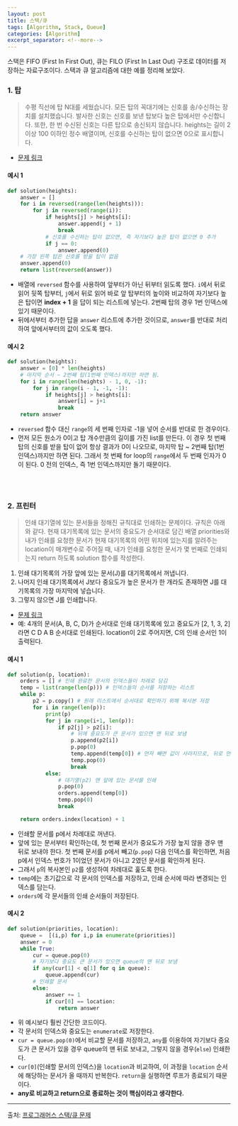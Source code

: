 ```yaml
---
layout: post
title: 스택/큐
tags: [Algorithm, Stack, Queue]
categories: [Algorithm]
excerpt_separator: <!--more-->
---
```

스택은 FIFO (First In First Out), 큐는 FILO (First In Last Out) 구조로 데이터를 저장하는 자료구조이다. 스택과 큐 알고리즘에 대한 예를 정리해 보았다.<!--more-->

### 1. 탑
> 수평 직선에 탑 N대를 세웠습니다. 모든 탑의 꼭대기에는 신호를 송/수신하는 장치를 설치했습니다. 발사한 신호는 신호를 보낸 탑보다 높은 탑에서만 수신합니다. 또한, 한 번 수신된 신호는 다른 탑으로 송신되지 않습니다. heights는 길이 2 이상 100 이하인 정수 배열이며, 신호를 수신하는 탑이 없으면 0으로 표시합니다.

- [문제 링크](https://programmers.co.kr/learn/courses/30/lessons/42588)

#### 예시 1
```python
def solution(heights):
    answer = []
    for i in reversed(range(len(heights))):
        for j in reversed(range(i)):
            if heights[j] > heights[i]:
                answer.append(j + 1)
                break
            # 신호를 수신하는 탑이 없으면, 즉 자기보다 높은 탑이 없으면 0 추가
            if j == 0:
                answer.append(0)
    # 가장 왼쪽 탑은 신호를 받을 탑이 없음
    answer.append(0)
    return list(reversed(answer))
```
- 배열에 `reversed` 함수를 사용하여 앞부터가 아닌 뒤부터 읽도록 했다. `i`에서 뒤로 읽어 뒷쪽 탑부터, `j`에서 뒤로 읽어 바로 앞 탑부터의 높이와 비교하여 자기보다 높은 탑이면 **index + 1** 을 답이 되는 리스트에 넣는다. 2번째 탑의 경우 1번 인덱스에 있기 때문이다.
- 뒤에서부터 추가한 답을 `answer` 리스트에 추가한 것이므로, `answer`를 반대로 처리하여 앞에서부터의 값이 오도록 했다.

#### 예시 2
```py
def solution(heights):
    answer = [0] * len(heights)
    # 마지막 순서 ~ 2번째 탑(1번째 인덱스)까지만 하면 됨.
    for i in range(len(heights) - 1, 0, -1):
        for j in range(i - 1, -1, -1):
            if heights[j] > heights[i]:
                answer[i] = j+1
                break
    return answer
```
- `reversed` 함수 대신 `range`의 세 번째 인자로 -1을 넣어 순서를 반대로 한 경우이다.
- 먼저 모든 원소가 0이고 탑 개수만큼의 길이를 가진 list를 만든다. 이 경우 첫 번째 탑의 신호를 받을 탑이 없어 항상 결과가 0이 나오므로, 마지막 탑 ~ 2번째 탑(1번 인덱스)까지만 하면 된다. 그래서 첫 번째 for loop의 `range`에서 두 번째 인자가 0이 된다. 0 전의 인덱스, 즉 1번 인덱스까지만 돌기 때문이다.
<br>
<br>

### 2. 프린터
> 인쇄 대기열에 있는 문서들을 정해진 규칙대로 인쇄하는 문제이다. 규칙은 아래와 같다. 현재 대기목록에 있는 문서의 중요도가 순서대로 담긴 배열 priorities와 내가 인쇄를 요청한 문서가 현재 대기목록의 어떤 위치에 있는지를 알려주는 location이 매개변수로 주어질 때, 내가 인쇄를 요청한 문서가 몇 번째로 인쇄되는지 return 하도록 solution 함수를 작성한다.

1. 인쇄 대기목록의 가장 앞에 있는 문서(J)를 대기목록에서 꺼냅니다.
2. 나머지 인쇄 대기목록에서 J보다 중요도가 높은 문서가 한 개라도 존재하면 J를 대기목록의 가장 마지막에 넣습니다.
3. 그렇지 않으면 J를 인쇄합니다.

- [문제 링크](https://programmers.co.kr/learn/courses/30/lessons/42587)
- 예: 4개의 문서(A, B, C, D)가 순서대로 인쇄 대기목록에 있고 중요도가 [2, 1, 3, 2] 라면 C D A B 순서대로 인쇄된다. location이 2로 주어지면, C의 인쇄 순서인 1이 출력된다.

#### 예시 1
```py
def solution(p, location):
    orders = [] # 인쇄 완료한 문서의 인덱스들이 차례로 담김
    temp = list(range(len(p))) # 인덱스들의 순서를 저장하는 리스트
    while p:
        p2 = p.copy() # 원래 리스트에서 순서대로 확인하기 위해 복사본 저장
        for i in range(len(p)):
            print(p)
            for j in range(i+1, len(p)):
                if p2[j] > p2[i]:
                    # 뒤에 중요도가 큰 문서가 있으면 맨 뒤로 보냄
                    p.append(p2[i])
                    p.pop(0)
                    temp.append(temp[0]) # 먼저 빼면 값이 사라지므로, 뒤로 먼저 보내고 앞에거를 뺌
                    temp.pop(0)
                    break
            else:
                # 대기열(p2) 맨 앞에 있는 문서를 인쇄
                p.pop(0)
                orders.append(temp[0])
                temp.pop(0)
                break

    return orders.index(location) + 1
```
- 인쇄할 문서를 p에서 차례대로 꺼낸다.
- 앞에 있는 문서부터 확인하는데, 첫 번째 문서가 중요도가 가장 높지 않을 경우 맨 뒤로 보내야 한다. 첫 번째 문서를 p에서 빼고(`p.pop`) 다음 인덱스를 확인하면, 처음 p에서 인덱스 번호가 1이었던 문서가 아니고 2였던 문서를 확인하게 된다.
- 그래서 `p`의 복사본인 `p2`를 생성하여 차례대로 훑도록 한다.
- `temp`에는 초기값으로 각 문서의 인덱스를 저장하고, 인쇄 순서에 따라 변경되는 인덱스를 담는다.
- `orders`에 각 문서들의 인쇄 순서들이 저장된다.

#### 예시 2
```py
def solution(priorities, location):
    queue =  [(i,p) for i,p in enumerate(priorities)]
    answer = 0
    while True:
        cur = queue.pop(0)
        # 자기보다 중요도 큰 문서가 있으면 queue의 맨 뒤로 보냄
        if any(cur[1] < q[1] for q in queue):
            queue.append(cur)
        # 인쇄할 문서
        else:
            answer += 1
            if cur[0] == location:
                return answer
```
- 위 예시보다 훨씬 간단한 코드이다.
- 각 문서의 인덱스와 중요도는 `enumerate`로 저장한다.
- `cur = queue.pop(0)`에서 비교할 문서를 저장하고, `any`를 이용하여 자기보다 중요도가 큰 문서가 있을 경우 queue의 맨 뒤로 보내고, 그렇지 않을 경우(`else`) 인쇄한다.
- `cur[0]`(인쇄할 문서의 인덱스)을 `location`과 비교하여, 이 과정을 `location` 순서에 해당하는 문서가 올 때까지 반복한다. `return`을 실행하면 루프가 종료되기 때문이다.
- **any로 비교하고 return으로 종료하는 것이 핵심이라고 생각한다.**


---
출처: [프로그래머스 스택/큐 문제](https://programmers.co.kr/learn/courses/30/parts/12081)
